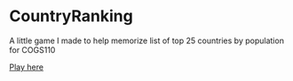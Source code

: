 # CountryRanking
A little game I made to help memorize list of top 25 countries by population for COGS110

[Play here](https://country-ranking.vercel.app/)
